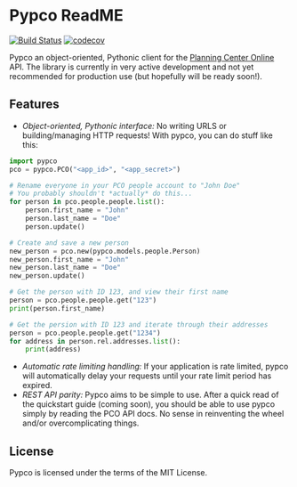 # Pypco ReadME

[![Build Status](https://travis-ci.org/billdeitrick/pypco.svg?branch=Services-Refactoring)](https://travis-ci.org/billdeitrick/pypco) [![codecov](https://codecov.io/gh/billdeitrick/pypco/branch/master/graph/badge.svg)](https://codecov.io/gh/billdeitrick/pypco)


Pypco an object-oriented, Pythonic client for the [Planning Center Online](https://planning.center) API. The library is currently in very active development and not yet recommended for production use (but hopefully will be ready soon!).

## Features

* *Object-oriented, Pythonic interface:* No writing URLS or building/managing HTTP requests! With pypco, you can do stuff like this:
```python
import pypco
pco = pypco.PCO("<app_id>", "<app_secret>")

# Rename everyone in your PCO people account to "John Doe"
# You probably shouldn't *actually* do this...
for person in pco.people.people.list():
    person.first_name = "John"
    person.last_name = "Doe"
    person.update()

# Create and save a new person
new_person = pco.new(pypco.models.people.Person)
new_person.first_name = "John"
new_person.last_name = "Doe"
new_person.update()

# Get the person with ID 123, and view their first name
person = pco.people.people.get("123")
print(person.first_name)

# Get the persion with ID 123 and iterate through their addresses
person = pco.people.people.get("1234")
for address in person.rel.addresses.list():
    print(address)
```
* *Automatic rate limiting handling:* If your application is rate limited, pypco will automatically delay your requests until your rate limit period has expired.
* *REST API parity:* Pypco aims to be simple to use. After a quick read of the quickstart guide (coming soon), you should be able to use pypco simply by reading the PCO API docs. No sense in reinventing the wheel and/or overcomplicating things.

## License

Pypco is licensed under the terms of the MIT License.